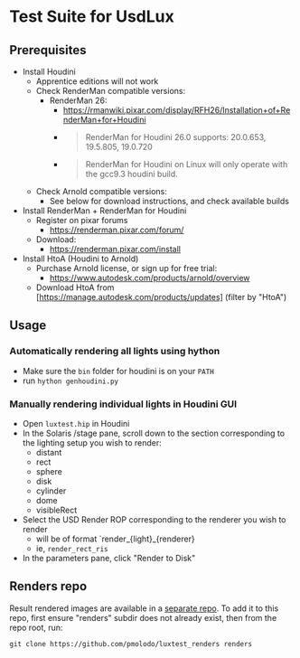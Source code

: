 # Test Suite for UsdLux

## Prerequisites

- Install Houdini
  - Apprentice editions will not work
  - Check RenderMan compatible versions:
    - RenderMan 26:
      - https://rmanwiki.pixar.com/display/RFH26/Installation+of+RenderMan+for+Houdini
      - > RenderMan for Houdini 26.0 supports: 20.0.653, 19.5.805, 19.0.720
      - > RenderMan for Houdini on Linux will only operate with the gcc9.3 houdini build.
  - Check Arnold compatible versions:
    - See below for download instructions, and check available builds
- Install RenderMan + RenderMan for Houdini
  - Register on pixar forums
    - https://renderman.pixar.com/forum/
  - Download:
    - https://renderman.pixar.com/install
- Install HtoA (Houdini to Arnold)
  - Purchase Arnold license, or sign up for free trial:
    - https://www.autodesk.com/products/arnold/overview
  - Download HtoA from [https://manage.autodesk.com/products/updates] (filter by "HtoA")

## Usage

### Automatically rendering all lights using hython
- Make sure the `bin` folder for houdini is on your `PATH`
- run `hython genhoudini.py`

### Manually rendering individual lights in Houdini GUI
- Open `luxtest.hip` in Houdini
- In the Solaris /stage pane, scroll down to the section corresponding to the
  lighting setup you wish to render:
  - distant
  - rect
  - sphere
  - disk
  - cylinder
  - dome
  - visibleRect
- Select the USD Render ROP corresponding to the renderer you wish to render
  - will be of format `render_{light}_{renderer}
  - ie, `render_rect_ris`
- In the parameters pane, click "Render to Disk"

## Renders repo

Result rendered images are available in a
[separate repo](https://github.com/pmolodo/luxtest_renders).  To add it to
this repo, first ensure "renders" subdir does not already exist, then from
the repo root, run:

```shell
git clone https://github.com/pmolodo/luxtest_renders renders
```